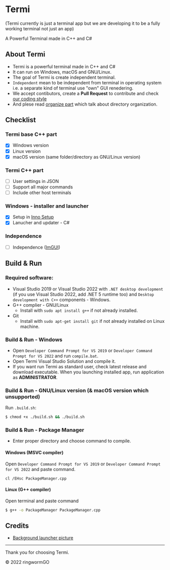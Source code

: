 # Termi
(Termi currently is just a terminal app but we are developing it to be a fully working terminal not just an app)

A Powerful Terminal made in C++ and C#

## About Termi
- Termi is a powerful terminal made in C++ and C#
- It can run on Windows, macOS and GNU/Linux.
- The goal of Termi is create independent terminal.
- `Independent` mean to be independent from terminal in operating system i.e. a separate kind of terminal use "own" GUI renedering.
- We accept contibutors, create a **Pull Request** to contribute and check [our coding style](https://github.com/ringwormGO-organization/Termi/blob/main/CONTRIBUTING.md#coding-sytle-for-pull-requests)
- And plese read [organize part](https://github.com/ringwormGO-organization/Termi/blob/main/CONTRIBUTING.md#code-organization) which talk about directory organization.

## Checklist
### Termi base C++ part
- [x] Windows version
- [x] Linux version
- [x] macOS version (same folder/directory as GNU/Linux version)

### Termi C++ part
- [ ] User settings in JSON
- [ ] Support all major commands
- [ ] Include other host terminals

### Windows - installer and launcher
- [x] Setup in [Inno Setup](https://github.com/jrsoftware/issrc)
- [x] Lanucher and updater - C#

### Independence
- [ ] Independence ([ImGUI](https://github.com/ocornut/imgui))

## Build & Run
### Required software:
- Visual Studio 2019 or Visual Studio 2022 with `.NET desktop development` (if you use Visual Studio 2022, add .NET 5 runtime too) and `Desktop development with C++` components - Windows.
- G++ complier - GNU/Linux
  - Install with ```sudo apt install g++``` if not already installed.
- Git
  - Install with ```sudo apt-get install git``` if not already installed on Linux machine.

### Build & Run - Windows
- Open `Developer Command Prompt for VS 2019` or `Developer Command Prompt for VS 2022` and run `compile.bat`.
- Open Termi Visual Studio Solution and compile it.
- If you want run Termi as standard user, check latest release and download executable. When you launching installed app, run application as **ADMINISTRATOR**.

### Build & Run - GNU/Linux version (& macOS version which unsupported)
Run `.build.sh`:

```sh
$ chmod +x ./build.sh && ./build.sh
```

### Build & Run - Package Manager
- Enter proper directory and choose command to compile.
#### Windows (MSVC compiler)
Open `Developer Command Prompt for VS 2019` or `Developer Command Prompt for VS 2022` and paste command.

```
cl /EHsc PackageManager.cpp
```

#### Linux (G++ compiler)
Open terminal and paste command
```sh
$ g++ -o PackageManager PackageManager.cpp
```

## Credits
- [Background launcher picture](https://pixabay.com/photos/leaf-maple-autumn-foliage-botany-3865014/)
____________________________________

Thank you for choosing Termi.

© 2022 ringwormGO

